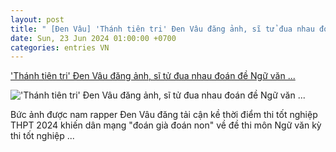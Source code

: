 ```yaml
---
layout: post
title: " [Đen Vâu] 'Thánh tiên tri' Đen Vâu đăng ảnh, sĩ tử đua nhau đoán đề Ngữ văn ..."
date: Sun, 23 Jun 2024 01:00:00 +0700
categories: entries VN
---
```

['Thánh tiên tri' Đen Vâu đăng ảnh, sĩ tử đua nhau đoán đề Ngữ văn ...](https://doisongphapluat.com.vn/thanh-tien-tri-den-vau-dang-anh-si-tu-dua-nhau-doan-de-ngu-van-tot-nghiep-thpt-a630164.html)

!['Thánh tiên tri' Đen Vâu đăng ảnh, sĩ tử đua nhau đoán đề Ngữ văn ...](http://cdn-i.doisongphapluat.com.vn/resize/6BJso4xlueUdnwh9uuB-Vg2/upload/2024/06/22/thanh-tin-tri-den-vau-dang-anh-si-tu-dua-nhau-doan-de-ngu-van-tot-nghiep-thpt-09524746.jpg)

Bức ảnh được nam rapper Đen Vâu đăng tải cận kề thời điểm thi tốt nghiệp THPT 2024 khiến dân mạng "đoán già đoán non" về đề thi môn Ngữ văn kỳ thi tốt nghiệp ...

